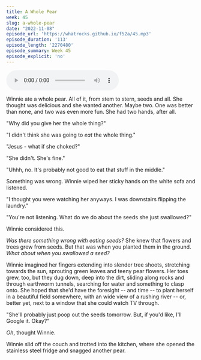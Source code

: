 ```yaml
---
title: A Whole Pear
week: 45
slug: a-whole-pear
date: "2022-11-08"
episode_url: 'https://whatrocks.github.io/f52a/45.mp3'
episode_duration: '113'
episode_length: '2270480'
episode_summary: Week 45
episode_explicit: 'no'
---
```


<audio controls="controls">
  <source type="audio/mp3" src="https://whatrocks.github.io/f52a/45.mp3"></source>
</audio>

Winnie ate a whole pear. All of it, from stem to stern, seeds and all. She thought was delicious and she wanted another. Maybe two. One was better than none, and two was even more fun. She had two hands, after all.

"Why did you give her the whole thing?"

"I didn't think she was going to *eat* the whole thing."

"Jesus - what if she choked?"

"She didn't. She's fine."

"Uhhh, no. It's probably not good to eat that stuff in the middle."

Something was wrong. Winnie wiped her sticky hands on the white sofa and listened.

"I thought you were watching her anyways. I was downstairs flipping the laundry."

"You're not listening. What do we do about the seeds she just swallowed?"

Winnie considered this.

*Was there something wrong with eating seeds?* She knew that flowers and trees grew from seeds. But that was when you planted them in the ground. *What about when you swallowed a seed?*

Winnie imagined her fingers extending into slender tree shoots, stretching towards the sun, sprouting green leaves and teeny pear flowers. Her toes grew, too, but they dug down, deep into the dirt, sliding along rocks and through earthworm tunnels, searching for water and something to clasp onto. She hoped that she'd have the foresight -- and time -- to plant herself in a beautiful field somewhere, with an wide view of a rushing river -- or, better yet, next to a window that she could watch TV through.

"She'll probably just poop out the seeds tomorrow. But, if you'd like, I'll Google it. Okay?"

*Oh*, thought Winnie. 

Winnie slid off the couch and trotted into the kitchen, where she opened the stainless steel fridge and snagged another pear.